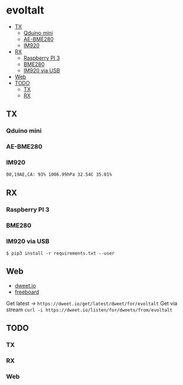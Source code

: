 evoltalt
====

<!-- TOC depthFrom:2 depthTo:6 withLinks:1 updateOnSave:1 orderedList:0 -->

- [TX](#tx)
	- [Qduino mini](#qduino-mini)
	- [AE-BME280](#ae-bme280)
	- [IM920](#im920)
- [RX](#rx)
	- [Raspberry PI 3](#raspberry-pi-3)
	- [BME280](#bme280)
	- [IM920 via USB](#im920-via-usb)
- [Web](#web)
- [TODO](#todo)
	- [TX](#tx)
	- [RX](#rx)

<!-- /TOC -->

## TX
### Qduino mini
### AE-BME280
### IM920

`00,19AE,CA: 93% 1006.99hPa 32.54C 35.01%`

## RX
### Raspberry PI 3
### BME280
### IM920 via USB

`$ pip3 install -r requirements.txt --user`

## Web

* [dweet.io](https://dweet.io/follow/evoltalt)
* [freeboard](https://freeboard.io/board/FXvozP)

Get latest -> `https://dweet.io/get/latest/dweet/for/evoltalt`
Get via stream `curl -i https://dweet.io/listen/for/dweets/from/evoltalt`

## TODO
### TX

### RX

### Web

